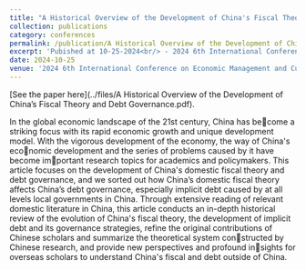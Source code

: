 ```yaml
---
title: "A Historical Overview of the Development of China's Fiscal Theory and Debt Governance"
collection: publications
category: conferences
permalink: /publication/A Historical Overview of the Development of China's Fiscal Theory and Debt Governance
excerpt: 'Pubished at 10-25-2024<br/> - 2024 6th International Conference on Economic Management and Cultural Industry (ICEMCI 2024)<br/> - This paper is an interim outcome of my [Undergraduate Research Training Program at Peking University](https://hongtao021022.github.io/talks/PKU_Undergraduate_Research).'
date: 2024-10-25
venue: '2024 6th International Conference on Economic Management and Cultural Industry (ICEMCI 2024)'
---
```


[See the paper here](../files/A Historical Overview of the Development of China’s Fiscal Theory and Debt Governance.pdf).

In the global economic landscape of the 21st century, China has become a striking focus with its rapid economic growth and unique development model. With the vigorous development of the economy, the way of China's economic development and the series of problems caused by it have become important research topics for academics and policymakers. This article focuses on the development of China's domestic fiscal theory and debt governance, and we sorted out how China’s domestic fiscal theory affects China’s debt governance, especially implicit debt caused by at all levels local governments in China. Through extensive reading of relevant domestic literature in China, this article conducts an in-depth historical review of the evolution of China's fiscal theory, the development of implicit debt and its governance strategies, refine the original contributions of Chinese scholars and summarize the theoretical system constructed by Chinese research, and provide new perspectives and profound insights for overseas scholars to understand China's fiscal and debt outside of China.